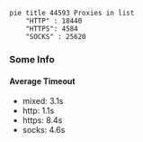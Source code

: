 
```mermaid
pie title 44593 Proxies in list
    "HTTP" : 18440
    "HTTPS": 4584
    "SOCKS" : 25620
```

### Some Info
#### Average Timeout

- mixed: 3.1s
- http: 1.1s
- https: 8.4s
- socks: 4.6s